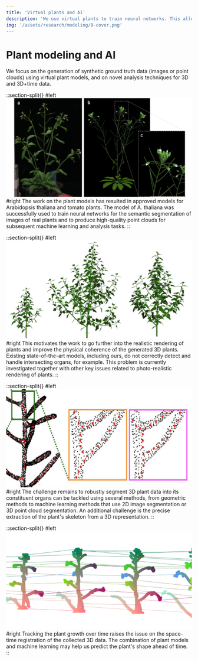 ```yaml
---
title: 'Virtual plants and AI'
description: 'We use virtual plants to train neural networks. This allows us to detect plant organs without the need of collecting and annotating field data.'
img: '/assets/research/modeling/0-cover.png'
---
```


# Plant modeling and AI

We focus on the generation of synthetic ground truth data (images or point clouds) using virtual plant models, and on novel analysis techniques for 3D and 3D+time data.

::section-split{}
#left
![dashboard screenshot](/assets/research/modeling/1-arabidopsis-model.jpg)
#right
The work on the plant models has resulted in approved models for Arabidopsis thaliana and tomato plants. The model of A. thaliana was successfully used to train neural networks for the semantic segmentation of images of real plants and to produce high-quality point clouds for subsequent machine learning and analysis tasks.
::

::section-split{}
#left
![dashboard screenshot](/assets/research/modeling/2-chenopodium-model.jpg)
#right
This motivates the work to go further into the realistic rendering of plants and improve the physical coherence of the generated 3D plants. Existing state-of-the-art models, including ours, do not correctly detect and handle intersecting organs, for example. This problem is currently investigated together with other key issues related to photo-realistic rendering of plants.
::

::section-split{}
#left
![dashboard screenshot](/assets/research/modeling/3-skeletons-zoom.jpg)
#right
The challenge remains to robustly segment 3D plant data into its constituent organs can be tackled using several methods, from geometric methods to machine learning methods that use 2D image segmentation or 3D point cloud segmentation. An additional challenge is the precise extraction of the plant's skeleton from a 3D representation.
::

::section-split{}
#left
![dashboard screenshot](/assets/research/modeling/4-arabidopsis.png)
#right
Tracking the plant growth over time raises the issue on the space-time registration of the collected 3D data. The combination of plant models and machine learning may help us predict the plant's shape ahead of time.
::
